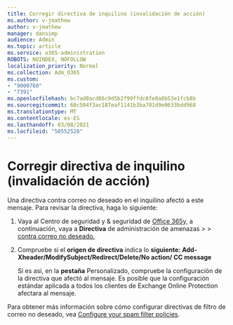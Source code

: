 ```yaml
---
title: Corregir directiva de inquilino (invalidación de acción)
ms.author: v-jmathew
author: v-jmathew
manager: dansimp
audience: Admin
ms.topic: article
ms.service: o365-administration
ROBOTS: NOINDEX, NOFOLLOW
localization_priority: Normal
ms.collection: Adm_O365
ms.custom:
- "9000760"
- "7391"
ms.openlocfilehash: bc7ad8acd86c9d5b2f99ffdc6fe8a8b53e1fcb8b
ms.sourcegitcommit: 60c504f3ac187eaf1141b3ba701d9e0633bdd968
ms.translationtype: MT
ms.contentlocale: es-ES
ms.lasthandoff: 03/08/2021
ms.locfileid: "50552528"
---
```

# <a name="fix-tenant-policy-action-override"></a>Corregir directiva de inquilino (invalidación de acción)

Una directiva contra correo no deseado en el inquilino afectó a este mensaje. Para revisar la directiva, haga lo siguiente:

1. Vaya al Centro de seguridad y & seguridad de [Office 365](https://go.microsoft.com/fwlink/p/?linkid=2077143)y, a continuación, vaya a **Directiva** de administración de amenazas  >    >  [contra correo no deseado.](https://go.microsoft.com/fwlink/?linkid=2101518)
2. Compruebe si el **origen de directiva** indica lo  **siguiente: Add-Xheader/ModifySubject/Redirect/Delete/No action/ CC message**

    Si es así, en la **pestaña** Personalizado, compruebe la configuración de la directiva que afectó al mensaje. Es posible que  la configuración estándar aplicada a todos los clientes de Exchange Online Protection afectara al mensaje.

Para obtener más información sobre cómo configurar directivas de filtro de correo no deseado, vea [Configure your spam filter policies](https://go.microsoft.com/fwlink/?linkid=2101431).
